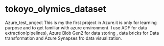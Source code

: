 # tokoyo_olymics_dataset
Azure_test_project
This is my the first project in Azure.it is only for learning purpose and to get familiar with azure environment.
I use ADF for data extraction(pipelines), Azure Blob Gen2 for data storing , data bricks for Data transformation and Azure Synapses fro data visualization.
